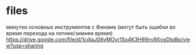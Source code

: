 # files
минутки основных инструментов с Финама (могут быть ошибки во время перехода на летнее/зимнее время)
https://drive.google.com/file/d/1cdjaJ08vMOyr1Sx4K3H99ny9XygDtpBp/view?usp=sharing
